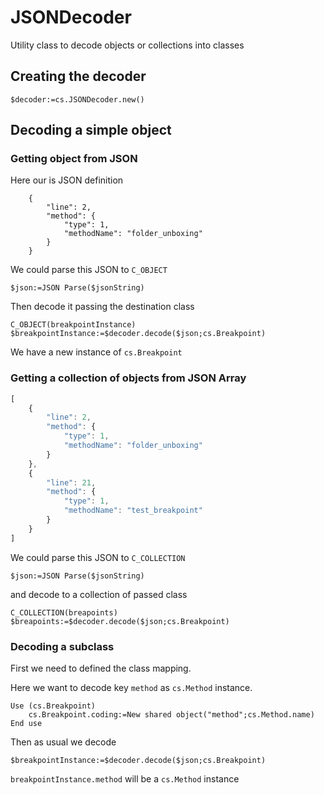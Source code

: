 # JSONDecoder

Utility class to decode objects or collections into classes

## Creating the decoder

```4d
$decoder:=cs.JSONDecoder.new()
```

## Decoding a simple object

### Getting object from JSON

Here our is JSON definition

```
	{
		"line": 2,
		"method": {
			"type": 1,
			"methodName": "folder_unboxing"
		}
	}
```

We could parse this JSON to `C_OBJECT`

```4d
$json:=JSON Parse($jsonString)
```

Then decode it passing the destination class

```4d
C_OBJECT(breakpointInstance)
$breakpointInstance:=$decoder.decode($json;cs.Breakpoint)
```

We have a new instance of `cs.Breakpoint`

### Getting a collection of objects from JSON Array

```javascript
[
	{
		"line": 2,
		"method": {
			"type": 1,
			"methodName": "folder_unboxing"
		}
	},
	{
		"line": 21,
		"method": {
			"type": 1,
			"methodName": "test_breakpoint"
		}
	}
]
```

We could parse this JSON to `C_COLLECTION`

```4d
$json:=JSON Parse($jsonString)
```
 and decode to a collection of passed class
```4d
C_COLLECTION(breapoints)
$breapoints:=$decoder.decode($json;cs.Breakpoint)
```

### Decoding a subclass

First we need to defined the class mapping.

Here we want to decode key `method` as `cs.Method` instance.

```4d
Use (cs.Breakpoint)
	cs.Breakpoint.coding:=New shared object("method";cs.Method.name)
End use
```
Then as usual we decode

```4d
$breakpointInstance:=$decoder.decode($json;cs.Breakpoint)
```

`breakpointInstance.method` will be a `cs.Method` instance
